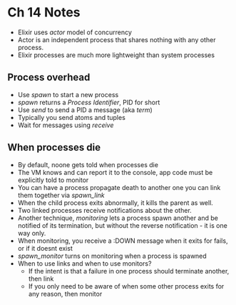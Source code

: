 # Ch 14 Notes
* Elixir uses *actor* model of concurrency
* Actor is an independent process that shares nothing with any other process.
* Elixir processes are much more lightweight than system processes

## Process overhead
* Use *spawn* to start a new process
* *spawn* returns a *Process Identifier*, PID for short
* Use *send* to send a PID a message (aka  *term*)
* Typically you send atoms and tuples
* Wait for messages using *receive*

## When processes die
* By default, noone gets told when processes die
* The VM knows and can report it to the console, app code must be explicitly told to monitor
* You can have a process propagate death to another one you can link them together via *spawn_link*
* When the child process exits abnormally, it kills the parent as well.
* Two linked processes receive notifications about the other.
* Another technique, *monitoring* lets a process spawn another and be notified of its termination, but without the reverse notification - it is one way only.
* When monitoring, you receive a :DOWN message when it exits for fails, or if it doesnt exist
* *spawn_monitor* turns on monitoring when a process is spawned
* When to use links and when to use monitors?
    * If the intent is that a failure in one process should terminate another, then link
    * If you only need to be aware of when some other process exits for any reason, then monitor